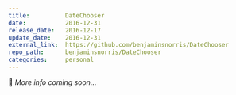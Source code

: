 ```yaml
---
title:          DateChooser
date:           2016-12-31
release_date:   2016-12-17
update_date:    2016-12-31
external_link:  https://github.com/benjaminsnorris/DateChooser
repo_path:      benjaminsnorris/DateChooser
categories:     personal
---
```


🚧 _More info coming soon…_
